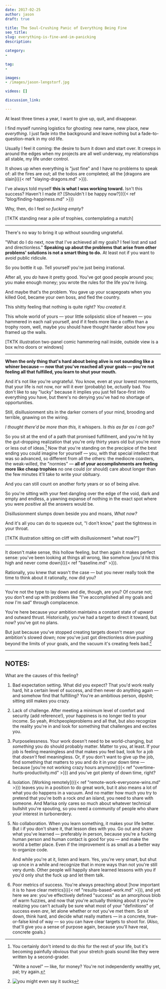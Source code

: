 ```yaml
---
date: 2017-02-25
author: jason
draft: true

title: The Soul-Crushing Panic of Everything Being Fine
seo_title:
slug: everything-is-fine-and-im-panicking
description:

category:
-

tag:
-

images:
- /images/jason-lengstorf.jpg

videos: []

discussion_link:

---
```


At least three times a year, I want to give up, quit, and disappear.

I find myself running logistics for ghosting: new name, new place, new *everything*. I just fade into the background and leave nothing but a fade-to-question-mark in my old life.

Usually I feel it coming: the desire to burn it down and start over. It creeps in around the edges when my projects are all well underway, my relationships all stable, my life under control.

It shows up when everything is "just fine" and I have no problems to speak of: all the fires are out; all the todos are completed; all the [dragons are slain]({{< ref "slaying-dragons.md" >}}).

I've always told myself **this is what I was working toward.** Isn't this success? Haven't I made it? [Shouldn't I be happy now?]({{< ref "blog/finding-happiness.md" >}})

Why, then, do I feel _so fucking empty_?

[TKTK standing near a pile of trophies, contemplating a match]

***

There's no way to bring it up without sounding ungrateful.

"What do I do next, now that I've achieved all my goals? I feel lost and sad and directionless." **Speaking up about the problems that arise from other problems' solutions is not a smart thing to do.** At least not if you want to avoid public ridicule.

So you bottle it up. Tell yourself you're just being irrational.

After all, you *do* have it pretty good. You've got good people around you; you make enough money; you wrote the rules for the life you're living.

And maybe that's the problem. You gave up your scapegoats when you killed God, became your own boss, and fled the country.

This shitty feeling that nothing is quite right? *You created it.*

This whole world of yours — your little solipsistic slice of heaven — you hammered in each nail yourself, and if it feels more like a coffin than a trophy room, well, maybe you should have thought harder about how you framed up the walls.

[TKTK illustration two-panel comic hammering nail inside, outside view is a box w/no doors or windows]

***

**When the only thing that's hard about being alive is not sounding like a whiner because — now that you've reached all your goals — you're not feeling all that fulfilled, you learn to shut your mouth.**

And it's not like you're ungrateful. You know, even at your lowest moments, that your life is not now, nor will it ever (probably) be, _actually_ bad. You don't like to say "lucky" because it implies you just fell face-first into everything you have, but there's no denying you've had no shortage of opportunities.

Still, disillusionment sits in the darker corners of your mind, brooding and terrible, gnawing on the wiring.

_I thought there'd be more than this,_ it whispers. _Is this as far as I can go?_

So you sit at the end of a path that promised fulfillment, and you're hit by the gut-dropping realization that you're only thirty years old but you're more or less out of ideas.[^next-steps] Now that you're standing on the precipice of the best ending you could imagine for yourself — you, with that special intellect that was so advanced, so different from all the others: the mediocre coasters, the weak-willed, the "normies" — **all of your accomplishments are feeling more like cheap trophies** no one could (or should) care about longer than the few minutes it'll take to write your obituary.

[^next-steps]:
    You certainly don't intend to do _this_ for the rest of your life, but it's becoming painfully obvious that your stretch goals sound like they were written by a second-grader.
    
    "Write a novel" — like, for money? You're not independently wealthy yet, pal; try again.

And you can still count on another forty years or so of being alive.

So you're sitting with your feet dangling over the edge of the void, dark and empty and endless, a yawning expanse of nothing in the exact spot where you were _positive_ all the answers would be.

Disillusionment slumps down beside you and moans, _What now?_

And it's all you can do to squeeze out, "I don't know," past the tightness in your throat.

[TKTK illustration sitting on cliff with disillusionment "what now?"]

***

It doesn't make sense, this hollow feeling, but then again it makes perfect sense: you've been looking at things all wrong, like somehow [you'd hit this high and never come down]({{< ref "baseline.md" >}}).

Rationally, you knew that wasn't the case — but you never really took the time to think about it rationally, now did you?

***

You're not the type to lay down and die, though, are you? Of course not; you don't end up with problems like "I've accomplished all my goals and now I'm sad" through complacence.

You're here because your ambition maintains a constant state of upward and outward thrust. Historically, you've had a target to direct it toward, but now? you've got no plans.

But just because you've stopped creating targets doesn't mean your ambition's slowed down; now you've just got directionless drive pushing beyond the limits of your goals, and the vacuum it's creating feels bad.[^bad-puns]

[^bad-puns]:
    <img src="/images/bad-joke-eel.jpg"     
         srcset="/images/bad-joke-eel-300x150.jpg 300w,
                        /images/bad-joke-eel-600x300.jpg 600w,
                        /images/bad-joke-eel.jpg 690w,
                        /images/bad-joke-eel@2x.jpg 1380w"
         sizes="(min-width: 768px) 300px, 100vw"
         alt="you might even say it sucks"
         class="footnote-image">

***

## NOTES:

What are the causes of this feeling?

1.  Bad expectation setting. What did you expect? That you'd work really hard, 
    hit a certain level of success, and then never do anything again — and somehow find that fulfilling? You're an ambitious person, dipshit; sitting still makes you crazy.

2.  Lack of challenge. After meeting a minimum level of comfort and security 
    (add reference!), your happiness is no longer tied to your income. So yeah, #richpeopleproblems and all that, but also recognize the reality you're in and look for something that challenges and excites you.

3.  Purposelessness. Your work doesn't need to be world-changing, but 
    _something_ you do should probably matter. Matter to you, at least. If your job is feeling meaningless and that makes you feel bad, look for a job that _doesn't_ feel meaningless. Or, if you don't want to give up the job, find something that matters to you and do it in your down time — because [you're not working crazy hours anymore]({{< ref "overtime-hurts-productivity.md" >}}) and you've got plenty of down time, right?

4.  Isolation. [Working remotely]({{< ref "remote-work-everyoone-wins.md" >}}) 
    leaves you in a position to do great work, but it also means a lot of what you do happens in a vacuum. And no matter how much you try to pretend that you're both a rock _and_ an island, you need to share with someone. And Marisa only cares so much about whatever technical bullshit you're spouting, so you need a community of people who share your interest in turbonerdery.
   
5.  No collaboration. When you learn something, it makes your life better. But i
    if you don't share it, that lesson dies with you. Go out and share what you've learned — preferably in person, because you're a fucking human person and human contact is good for you — and make the world a better place. Even if the improvement is as small as a better way to organize code.
    
    And while you're at it, listen and learn. Yes, you're very smart, but shut up once in a while and recognize that in more ways than not you're still very dumb. Other people will happily share learned lessons with you if you'd only shut the fuck up and let them talk.

6.  Poor metrics of success. You're always preaching about [how important it is 
    to have clear metrics]({{< ref "results-based-work.md" >}}), and yet here we are: you've effectively defined "success" as an amorphous blob of warm fuzzies, and now that you're actually thinking about it you're realizing you can't actually be sure what most of your "definitions" of success even _are_, let alone whether or not you've met them. So sit down, think hard, and decide what really matters — in a concrete, true-or-false kind of way — so you can have clear targets to shoot for. (Also, that'll give you a sense of purpose again, because you'll have real, concrete goals.)
